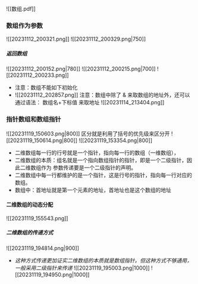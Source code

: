 ![[数组.pdf]]

### 数组作为参数
![[20231112_200321.png]]
![[20231112_200329.png|750]]

##### 返回数组
![[20231112_200152.png|780]]
![[20231112_200215.png|700]]
![[20231112_200233.png]]
- 注意：数组不能如下初始化
- ![[20231112_202857.png]]
注意：数组中除了  &  来取数组的地址外，还可以通过语法：  数组名+下标值      来取地址
![[20231114_213404.png]]
### 指针数组和数组指针
![[20231119_150603.png|800]]
区分就是利用了括号的优先级来区分开
![[20231119_150614.png|800]]
![[20231119_153354.png|800]]
- 二维数组每一行的行号就是一个指针，指向每一行的数组（一维数组），
- 二维数组的本质：组名就是一个指向数组指针的指针，即是一个二级指针，因此二维数组作为 参数传递要是一个二级指针的声明。
- 二维数组中每一行都维护的是一个指针，这是行号的指针，指向每一行对应的数组。
- 数组中：首地址就是第一个元素的地址，首地址也是这个数组的地址
#### 二维数组的动态分配
![[20231119_155543.png]]
##### 二维数组的传递方式
![[20231119_194814.png|900]]
- *这种方式传递更加证实二维数组的本质就是数组指针。但这种方式不够通用，一般采用二级指针来传递*
![[20231119_195003.png|1000]]
![[20231119_194950.png|1000]]
